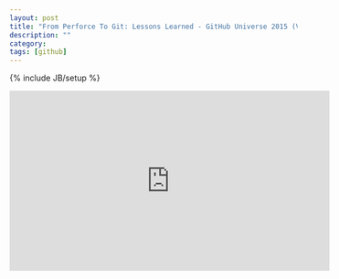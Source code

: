 ```yaml
---
layout: post
title: "From Perforce To Git: Lessons Learned - GitHub Universe 2015 (Video)"
description: ""
category:
tags: [github]
---
```

{% include JB/setup %}

<iframe width="560" height="315" src="https://www.youtube.com/embed/QNixDNtwYJ0" frameborder="0" allowfullscreen></iframe>
